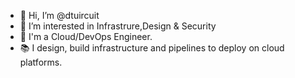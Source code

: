 - 👋 Hi, I’m @dtuircuit
- 👀 I’m interested in Infrastrure,Design & Security
-  🌱 I'm a Cloud/DevOps Engineer.
-  📚 I design, build infrastructure and pipelines to deploy on cloud platforms.
